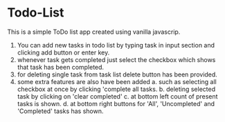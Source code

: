 # Todo-List
This is a simple ToDo list app created using vanilla javascrip.

1. You can add new tasks in todo list by typing task in input section and clicking add button or enter key.
2. whenever task gets completed just select the checkbox which shows that task has been completed.
3. for deleting single task from task list delete button has been provided.
4. some extra features are also have been added
   a. such as selecting all checkbox at once by clicking 'complete all tasks.
   b. deleting selected task by clicking on 'clear completed'
   c. at bottom left count of present tasks is shown.
   d. at bottom right buttons for 'All', 'Uncompleted' and 'Completed' tasks has shown.
